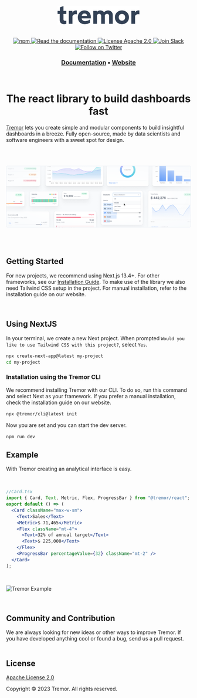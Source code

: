 <br>
<br>
<br>
<div align="center">
  <img alt="Tremor Logo" src="images/tremor-logo.svg" height="50"/>
<br>
<br>
<br>

  <div align="center">
    <a href="https://www.npmjs.com/package/@tremor/react">
      <img alt="npm" src="https://img.shields.io/npm/dm/@tremor/react?color=5C9BA1&label=npm&logo=npm">
    </a>
    <a href="https://tremor.so/docs/getting-started/introduction">
      <img alt="Read the documentation" src="https://img.shields.io/badge/Docs-blue?style=flat&logo=readthedocs&labelColor=5c5c5c&color=5C9BA1" height="20" width="auto">
    </a>
    <a href="https://github.com/tremorlabs/tremor/blob/main/License">
      <img alt="License Apache 2.0" src="https://img.shields.io/badge/license-Apache 2.0-blue.svg?style=flat&color=5C9BA1" height="20" width="auto">
    </a>
    <a href="https://join.slack.com/t/tremor-community/shared_invite/zt-1u8jqmcmq-Fdr9B6MbnO7u8FkGh~2Ylg">
      <img src="https://img.shields.io/badge/Join-important.svg?color=4A154B&label=Slack&logo=slack" alt="Join Slack" />
    </a>
    <a href="https://twitter.com/intent/follow?screen_name=tremorlabs">
      <img src="https://img.shields.io/twitter/follow/tremorlabs?style=social" alt="Follow on Twitter" />
    </a>
  </div>
  <h3  align="center">
    <a href="https://www.tremor.so/docs/getting-started/installation">Documentation</a> &bull;
    <a href="https://www.tremor.so">Website</a>
  </h3>

<br>

  <h1>The react library to build dashboards fast</h1>

</div>

[Tremor](https://tremor.so/) lets you create simple and modular components to build insightful dashboards in a breeze. Fully open-source, made by data scientists and software engineers with a sweet spot for design.

<br>
<br>

![Tremor Banner](images/banner-github-readme.png)

<br>
<br>

## Getting Started

For new projects, we recommend using Next.js 13.4+. For other frameworks, see our [Installation Guide](https://www.tremor.so/docs/getting-started/installation). To make use of the library we also need Tailwind CSS setup in the project. For manual installation, refer to the installation guide on our website.

<br>

## Using NextJS

In your terminal, we create a new Next project. When prompted `Would you like to use Tailwind CSS with this project?`, select `Yes`.

```bash
npx create-next-app@latest my-project
cd my-project
```

### Installation using the Tremor CLI

We recommend installing Tremor with our CLI. To do so, run this command and select Next as your framework. If you prefer a manual installation, check the installation guide on our website.

```bash
npx @tremor/cli@latest init
```

Now you are set and you can start the dev server.

```bash
npm run dev
```

## Example

With Tremor creating an analytical interface is easy.

<br>

```jsx
//Card.tsx
import { Card, Text, Metric, Flex, ProgressBar } from "@tremor/react";
export default () => (
  <Card className="max-w-sm">
    <Text>Sales</Text>
    <Metric>$ 71,465</Metric>
    <Flex className="mt-4">
      <Text>32% of annual target</Text>
      <Text>$ 225,000</Text>
    </Flex>
    <ProgressBar percentageValue={32} className="mt-2" />
  </Card>
);
```

<br>

![Tremor Example](images/example.png)

<br>

## Community and Contribution

We are always looking for new ideas or other ways to improve Tremor. If you have developed anything cool or found a bug, send us a pull request.
<br>
<br>

## License

[Apache License 2.0](https://github.com/tremorlabs/tremor/blob/main/License)

Copyright &copy; 2023 Tremor. All rights reserved.
